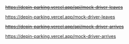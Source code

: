 ~~https://depin-parking.vercel.app/api/mock-driver-leaves~~

https://depin-parking.vercel.app/mock-driver-leaves

~~https://depin-parking.vercel.app/api/mock-driver-arrives~~

https://depin-parking.vercel.app/mock-driver-arrives